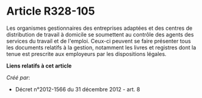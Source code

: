 # Article R328-105

Les organismes gestionnaires des entreprises adaptées et des centres de distribution de travail à domicile se soumettent au
contrôle des agents des services du travail et de l'emploi. Ceux-ci peuvent se faire présenter tous les documents relatifs à
la gestion, notamment les livres et registres dont la tenue est prescrite aux employeurs par les dispositions légales.

**Liens relatifs à cet article**

_Créé par_:

  - Décret n°2012-1566 du 31 décembre 2012 - art. 8
